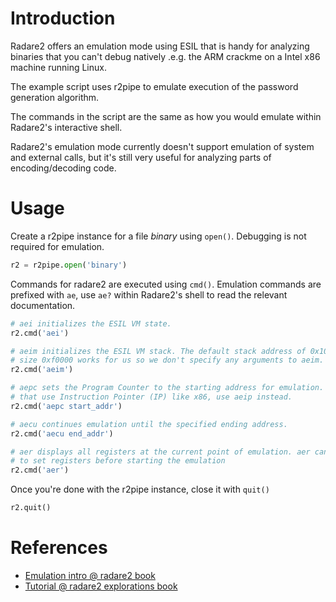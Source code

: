 # Introduction

Radare2 offers an emulation mode using ESIL that is handy for analyzing binaries that you can't debug natively .e.g. the ARM crackme on a Intel x86 machine running Linux.

The example script uses r2pipe to emulate execution of the password generation algorithm.

The commands in the script are the same as how you would emulate within Radare2's interactive shell.

Radare2's emulation mode currently doesn't support emulation of system and external calls, but it's still very useful for analyzing parts of encoding/decoding code.

# Usage

Create a r2pipe instance for a file *binary* using `open()`. Debugging is not required for emulation. 

```python
r2 = r2pipe.open('binary')
```

Commands for radare2 are executed using `cmd()`. Emulation commands are prefixed with `ae`, use `ae?` within Radare2's shell to read the relevant documentation.

```python
# aei initializes the ESIL VM state.
r2.cmd('aei')

# aeim initializes the ESIL VM stack. The default stack address of 0x100000 and 
# size 0xf0000 works for us so we don't specify any arguments to aeim.
r2.cmd('aeim')

# aepc sets the Program Counter to the starting address for emulation. For platforms
# that use Instruction Pointer (IP) like x86, use aeip instead.
r2.cmd('aepc start_addr')

# aecu continues emulation until the specified ending address.
r2.cmd('aecu end_addr')

# aer displays all registers at the current point of emulation. aer can also be used
# to set registers before starting the emulation
r2.cmd('aer')
```

Once you're done with the r2pipe instance, close it with `quit()`

```python
r2.quit()
```

# References
- [Emulation intro @ radare2 book](https://radare.gitbooks.io/radare2book/content/analysis/emulation.html)
- [Tutorial @ radare2 explorations book](https://monosource.gitbooks.io/radare2-explorations/content/tut3/tut3_-_esil.html)
